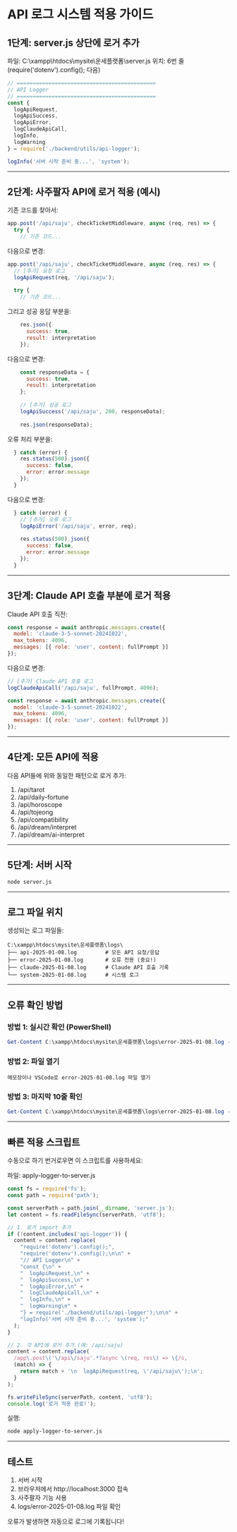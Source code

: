 # API 로그 시스템 적용 가이드

## 1단계: server.js 상단에 로거 추가

파일: C:\xampp\htdocs\mysite\운세플랫폼\server.js
위치: 6번 줄 (require('dotenv').config(); 다음)

```javascript
// ============================================
// API Logger
// ============================================
const {
  logApiRequest,
  logApiSuccess,
  logApiError,
  logClaudeApiCall,
  logInfo,
  logWarning
} = require('./backend/utils/api-logger');

logInfo('서버 시작 준비 중...', 'system');
```

---

## 2단계: 사주팔자 API에 로거 적용 (예시)

기존 코드를 찾아서:

```javascript
app.post('/api/saju', checkTicketMiddleware, async (req, res) => {
  try {
    // 기존 코드...
```

다음으로 변경:

```javascript
app.post('/api/saju', checkTicketMiddleware, async (req, res) => {
  // [추가] 요청 로그
  logApiRequest(req, '/api/saju');
  
  try {
    // 기존 코드...
```

그리고 성공 응답 부분을:

```javascript
    res.json({
      success: true,
      result: interpretation
    });
```

다음으로 변경:

```javascript
    const responseData = {
      success: true,
      result: interpretation
    };
    
    // [추가] 성공 로그
    logApiSuccess('/api/saju', 200, responseData);
    
    res.json(responseData);
```

오류 처리 부분을:

```javascript
  } catch (error) {
    res.status(500).json({
      success: false,
      error: error.message
    });
  }
```

다음으로 변경:

```javascript
  } catch (error) {
    // [추가] 오류 로그
    logApiError('/api/saju', error, req);
    
    res.status(500).json({
      success: false,
      error: error.message
    });
  }
```

---

## 3단계: Claude API 호출 부분에 로거 적용

Claude API 호출 직전:

```javascript
const response = await anthropic.messages.create({
  model: 'claude-3-5-sonnet-20241022',
  max_tokens: 4096,
  messages: [{ role: 'user', content: fullPrompt }]
});
```

다음으로 변경:

```javascript
// [추가] Claude API 호출 로그
logClaudeApiCall('/api/saju', fullPrompt, 4096);

const response = await anthropic.messages.create({
  model: 'claude-3-5-sonnet-20241022',
  max_tokens: 4096,
  messages: [{ role: 'user', content: fullPrompt }]
});
```

---

## 4단계: 모든 API에 적용

다음 API들에 위와 동일한 패턴으로 로거 추가:

1. /api/tarot
2. /api/daily-fortune
3. /api/horoscope
4. /api/tojeong
5. /api/compatibility
6. /api/dream/interpret
7. /api/dream/ai-interpret

---

## 5단계: 서버 시작

```bash
node server.js
```

---

## 로그 파일 위치

생성되는 로그 파일들:

```
C:\xampp\htdocs\mysite\운세플랫폼\logs\
├── api-2025-01-08.log         # 모든 API 요청/응답
├── error-2025-01-08.log       # 오류 전용 (중요!)
├── claude-2025-01-08.log      # Claude API 호출 기록
└── system-2025-01-08.log      # 시스템 로그
```

---

## 오류 확인 방법

### 방법 1: 실시간 확인 (PowerShell)
```powershell
Get-Content C:\xampp\htdocs\mysite\운세플랫폼\logs\error-2025-01-08.log -Wait
```

### 방법 2: 파일 열기
```
메모장이나 VSCode로 error-2025-01-08.log 파일 열기
```

### 방법 3: 마지막 10줄 확인
```powershell
Get-Content C:\xampp\htdocs\mysite\운세플랫폼\logs\error-2025-01-08.log -Tail 10
```

---

## 빠른 적용 스크립트

수동으로 하기 번거로우면 이 스크립트를 사용하세요:

파일: apply-logger-to-server.js

```javascript
const fs = require('fs');
const path = require('path');

const serverPath = path.join(__dirname, 'server.js');
let content = fs.readFileSync(serverPath, 'utf8');

// 1. 로거 import 추가
if (!content.includes('api-logger')) {
  content = content.replace(
    "require('dotenv').config();",
    "require('dotenv').config();\n\n" +
    "// API Logger\n" +
    "const {\n" +
    "  logApiRequest,\n" +
    "  logApiSuccess,\n" +
    "  logApiError,\n" +
    "  logClaudeApiCall,\n" +
    "  logInfo,\n" +
    "  logWarning\n" +
    "} = require('./backend/utils/api-logger');\n\n" +
    "logInfo('서버 시작 준비 중...', 'system');"
  );
}

// 2. 각 API에 로거 추가 (예: /api/saju)
content = content.replace(
  /app\.post\('\/api\/saju'.*?async \(req, res\) => \{/s,
  (match) => {
    return match + '\n  logApiRequest(req, \'/api/saju\');\n';
  }
);

fs.writeFileSync(serverPath, content, 'utf8');
console.log('로거 적용 완료!');
```

실행:
```bash
node apply-logger-to-server.js
```

---

## 테스트

1. 서버 시작
2. 브라우저에서 http://localhost:3000 접속
3. 사주팔자 기능 사용
4. logs/error-2025-01-08.log 파일 확인

오류가 발생하면 자동으로 로그에 기록됩니다!
